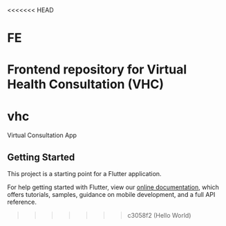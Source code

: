 <<<<<<< HEAD
# FE
Frontend repository for Virtual Health Consultation (VHC)
=======
# vhc

Virtual Consultation App

## Getting Started

This project is a starting point for a Flutter application.

For help getting started with Flutter, view our
[online documentation](https://flutter.dev/docs), which offers tutorials,
samples, guidance on mobile development, and a full API reference.
>>>>>>> c3058f2 (Hello World)
